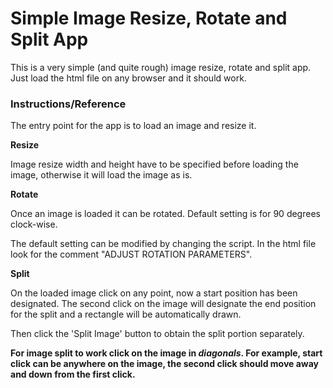 # Simple Image Resize, Rotate and Split App

This is a very simple (and quite rough) image resize, rotate and split app. Just load the html file on any browser and it should work.

### Instructions/Reference

The entry point for the app is to load an image and resize it.

**Resize**

Image resize width and height have to be specified before loading the image, otherwise it will load the image as is.

**Rotate**

Once an image is loaded it can be rotated. Default setting is for 90 degrees clock-wise. 

The default setting can be modified by changing the script. In the html file look for the comment "ADJUST ROTATION PARAMETERS". 

**Split**

On the loaded image click on any point, now a start position has been designated. The second click on the image will designate the end position for the split and a rectangle will be automatically drawn.

Then click the 'Split Image' button to obtain the split portion separately.

**For image split to work click on the image in *diagonals*. For example, start click can be anywhere on the image, the second click should move away and down from the first click.**
